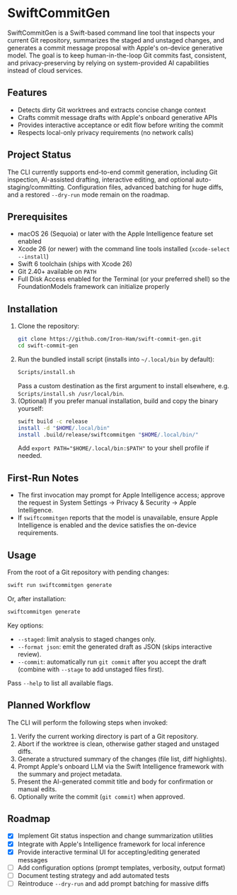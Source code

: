 SwiftCommitGen
===============

SwiftCommitGen is a Swift-based command line tool that inspects your current Git repository, summarizes the staged and unstaged changes, and generates a commit message proposal with Apple's on-device generative model. The goal is to keep human-in-the-loop Git commits fast, consistent, and privacy-preserving by relying on system-provided AI capabilities instead of cloud services.

Features
--------
- Detects dirty Git worktrees and extracts concise change context
- Crafts commit message drafts with Apple's onboard generative APIs
- Provides interactive acceptance or edit flow before writing the commit
- Respects local-only privacy requirements (no network calls)

Project Status
--------------
The CLI currently supports end-to-end commit generation, including Git inspection, AI-assisted drafting, interactive editing, and optional auto-staging/committing. Configuration files, advanced batching for huge diffs, and a restored `--dry-run` mode remain on the roadmap.

Prerequisites
-------------
- macOS 26 (Sequoia) or later with the Apple Intelligence feature set enabled
- Xcode 26 (or newer) with the command line tools installed (`xcode-select --install`)
- Swift 6 toolchain (ships with Xcode 26)
- Git 2.40+ available on `PATH`
- Full Disk Access enabled for the Terminal (or your preferred shell) so the FoundationModels framework can initialize properly

Installation
------------
1. Clone the repository:
	```sh
	git clone https://github.com/Iron-Ham/swift-commit-gen.git
	cd swift-commit-gen
	```
2. Run the bundled install script (installs into `~/.local/bin` by default):
	```sh
	Scripts/install.sh
	```
	Pass a custom destination as the first argument to install elsewhere, e.g. `Scripts/install.sh /usr/local/bin`.
3. (Optional) If you prefer manual installation, build and copy the binary yourself:
	```sh
	swift build -c release
	install -d "$HOME/.local/bin"
	install .build/release/swiftcommitgen "$HOME/.local/bin/"
	```
	Add `export PATH="$HOME/.local/bin:$PATH"` to your shell profile if needed.

First-Run Notes
---------------
- The first invocation may prompt for Apple Intelligence access; approve the request in System Settings → Privacy & Security → Apple Intelligence.
- If `swiftcommitgen` reports that the model is unavailable, ensure Apple Intelligence is enabled and the device satisfies the on-device requirements.

Usage
-----
From the root of a Git repository with pending changes:

```sh
swift run swiftcommitgen generate
```

Or, after installation:

```sh
swiftcommitgen generate
```

Key options:
- `--staged`: limit analysis to staged changes only.
- `--format json`: emit the generated draft as JSON (skips interactive review).
- `--commit`: automatically run `git commit` after you accept the draft (combine with `--stage` to add unstaged files first).

Pass `--help` to list all available flags.

Planned Workflow
----------------
The CLI will perform the following steps when invoked:
1. Verify the current working directory is part of a Git repository.
2. Abort if the worktree is clean, otherwise gather staged and unstaged diffs.
3. Generate a structured summary of the changes (file list, diff highlights).
4. Prompt Apple's onboard LLM via the Swift Intelligence framework with the summary and project metadata.
5. Present the AI-generated commit title and body for confirmation or manual edits.
6. Optionally write the commit (`git commit`) when approved.

Roadmap
-------
- [x] Implement Git status inspection and change summarization utilities
- [x] Integrate with Apple's Intelligence framework for local inference
- [x] Provide interactive terminal UI for accepting/editing generated messages
- [ ] Add configuration options (prompt templates, verbosity, output format)
- [ ] Document testing strategy and add automated tests
- [ ] Reintroduce `--dry-run` and add prompt batching for massive diffs
